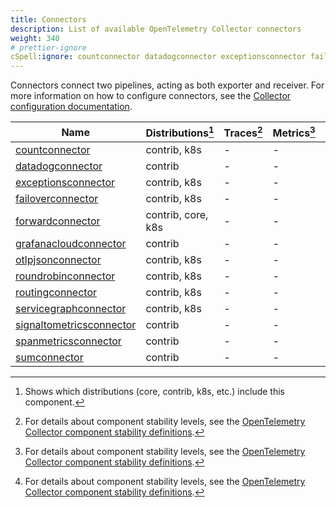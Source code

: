 ```yaml
---
title: Connectors
description: List of available OpenTelemetry Collector connectors
weight: 340
# prettier-ignore
cSpell:ignore: countconnector datadogconnector exceptionsconnector failoverconnector forwardconnector grafanacloudconnector otlpjsonconnector roundrobinconnector routingconnector servicegraphconnector signaltometricsconnector spanmetricsconnector sumconnector
---
```


Connectors connect two pipelines, acting as both exporter and receiver. For more
information on how to configure connectors, see the
[Collector configuration documentation](/docs/collector/configuration/#connectors).

<!-- BEGIN GENERATED: connector-table -->

| Name                                                                                                                                       | Distributions[^1]  | Traces[^2] | Metrics[^2] | Logs[^2] |
| ------------------------------------------------------------------------------------------------------------------------------------------ | ------------------ | ---------- | ----------- | -------- |
| [countconnector](https://github.com/open-telemetry/opentelemetry-collector-contrib/tree/main/connector/countconnector)                     | contrib, k8s       | -          | -           | -        |
| [datadogconnector](https://github.com/open-telemetry/opentelemetry-collector-contrib/tree/main/connector/datadogconnector)                 | contrib            | -          | -           | -        |
| [exceptionsconnector](https://github.com/open-telemetry/opentelemetry-collector-contrib/tree/main/connector/exceptionsconnector)           | contrib, k8s       | -          | -           | -        |
| [failoverconnector](https://github.com/open-telemetry/opentelemetry-collector-contrib/tree/main/connector/failoverconnector)               | contrib, k8s       | -          | -           | -        |
| [forwardconnector](https://github.com/open-telemetry/opentelemetry-collector/tree/main/connector/forwardconnector)                         | contrib, core, k8s | -          | -           | -        |
| [grafanacloudconnector](https://github.com/open-telemetry/opentelemetry-collector-contrib/tree/main/connector/grafanacloudconnector)       | contrib            | -          | -           | -        |
| [otlpjsonconnector](https://github.com/open-telemetry/opentelemetry-collector-contrib/tree/main/connector/otlpjsonconnector)               | contrib, k8s       | -          | -           | -        |
| [roundrobinconnector](https://github.com/open-telemetry/opentelemetry-collector-contrib/tree/main/connector/roundrobinconnector)           | contrib, k8s       | -          | -           | -        |
| [routingconnector](https://github.com/open-telemetry/opentelemetry-collector-contrib/tree/main/connector/routingconnector)                 | contrib, k8s       | -          | -           | -        |
| [servicegraphconnector](https://github.com/open-telemetry/opentelemetry-collector-contrib/tree/main/connector/servicegraphconnector)       | contrib, k8s       | -          | -           | -        |
| [signaltometricsconnector](https://github.com/open-telemetry/opentelemetry-collector-contrib/tree/main/connector/signaltometricsconnector) | contrib            | -          | -           | -        |
| [spanmetricsconnector](https://github.com/open-telemetry/opentelemetry-collector-contrib/tree/main/connector/spanmetricsconnector)         | contrib            | -          | -           | -        |
| [sumconnector](https://github.com/open-telemetry/opentelemetry-collector-contrib/tree/main/connector/sumconnector)                         | contrib            | -          | -           | -        |

[^1]:
    Shows which distributions (core, contrib, k8s, etc.) include this component.

[^2]:
    For details about component stability levels, see the
    [OpenTelemetry Collector component stability definitions](https://github.com/open-telemetry/opentelemetry-collector/blob/main/docs/component-stability.md).

<!-- END GENERATED: connector-table -->
